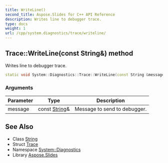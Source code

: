 ```yaml
---
title: WriteLine()
second_title: Aspose.Slides for C++ API Reference
description: Writes line to debugger trace.
type: docs
weight: 1
url: /cpp/system.diagnostics/trace/writeline/
---
```

## Trace::WriteLine(const String\&) method


Writes line to debugger trace.

```cpp
static void System::Diagnostics::Trace::WriteLine(const String &message)
```


### Arguments

| Parameter | Type | Description |
| --- | --- | --- |
| message | const [String](../../../system/string/)\& | Message to send to debugger. |

## See Also

* Class [String](../../system/string/)
* Struct [Trace](./)
* Namespace [System::Diagnostics](../)
* Library [Aspose.Slides](../../)